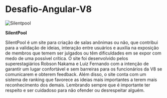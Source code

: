 # Desafio-Angular-V8

![Silentpool](https://github.com/RobsonRioki/Desafio-Angular-V8/assets/158287120/7666db0e-d916-466b-9a57-bafacc0cf53e)

<b>SilentPool</b>

SilentPool é um site para criação de salas anônimas ou não, que contribui para a validação de ideias, interação entre usuários e auxilia na exposição de membros que temem ser julgados ou têm dificuldades em se expor com medo de uma possível crítica. O site foi desenvolvido pelos superestagiários Robson Nakama e Luiz Fernando com a intenção de garantir um lugar confortável e sem barreiras para os funcionários da V8 se comunicarem e obterem feedback. Além disso, o site conta com um sistema de ranking que favorece as ideias mais importantes a terem mais reconhecimento dos demais. Lembrando sempre que é importante ter respeito e ser cuidadoso para não ofender ou desrespeitar alguém.
